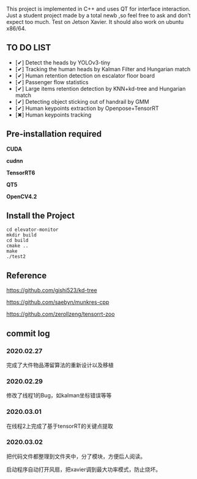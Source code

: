 This project is implemented in C++ and uses QT for interface interaction. Just a student project made by a total newb ,so feel free to ask and don’t expect too much. Test on Jetson Xavier. It should also work on ubuntu x86/64.

## TO DO LIST
- [✔] Detect the heads by YOLOv3-tiny
- [✔] Tracking the human heads by Kalman Filter and Hungarian match
- [✔] Human retention detection on escalator floor board
- [✔] Passenger flow statistics
- [✔] Large items retention detection by KNN+kd-tree and Hungarian match
- [✔] Detecting object sticking out of handrail by GMM
- [✔] Human keypoints extraction by Openpose+TensorRT
- [✖] Human keypoints tracking



## Pre-installation required
**CUDA**

**cudnn**

**TensorRT6** 

**QT5** 

**OpenCV4.2**

## Install the Project
```
cd elevator-monitor
mkdir build
cd build
cmake ..
make
./test2
```
## Reference
https://github.com/gishi523/kd-tree

https://github.com/saebyn/munkres-cpp

https://github.com/zerollzeng/tensorrt-zoo



## commit log
### 2020.02.27
完成了大件物品滞留算法的重新设计以及移植

### 2020.02.29
修改了线程1的Bug，如kalman坐标错误等等

### 2020.03.01
在线程2上完成了基于tensorRT的关键点提取

### 2020.03.02
把代码文件都整理到文件夹中，分了模块，方便后人阅读。

启动程序自动打开风扇，把xavier调到最大功率模式，防止烧坏。

